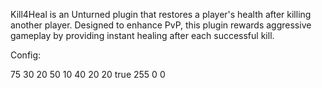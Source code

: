 Kill4Heal is an Unturned plugin that restores a player's health after killing another player. Designed to enhance PvP, this plugin rewards aggressive gameplay by providing instant healing after each successful kill.

Config:

<?xml version="1.0" encoding="utf-8"?>
<Configuration xmlns:xsd="http://www.w3.org/2001/XMLSchema" xmlns:xsi="http://www.w3.org/2001/XMLSchema-instance">
  <Skull_HEALTH>75</Skull_HEALTH>
  <Arm_HEALTH>30</Arm_HEALTH>
  <Leg_HEALTH>20</Leg_HEALTH>
  <Body_HEALTH>50</Body_HEALTH>
  <Foot_HEALTH>10</Foot_HEALTH>
  <Spine_HEALTH>40</Spine_HEALTH>
  <Front_HEALTH>20</Front_HEALTH>
  <Back_HEALTH>20</Back_HEALTH>
  <PlayerMsgEnabled>true</PlayerMsgEnabled>
  <plrMsg_r>255</plrMsg_r>
  <plrMsg_g>0</plrMsg_g>
  <plrMsg_b>0</plrMsg_b>
</Configuration>

